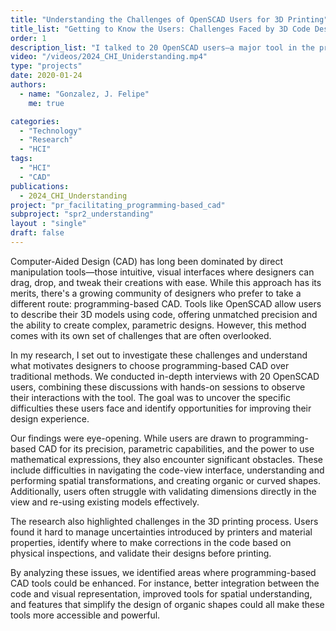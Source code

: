 ```yaml
---
title: "Understanding the Challenges of OpenSCAD Users for 3D Printing"
title_list: "Getting to Know the Users: Challenges Faced by 3D Code Designers"
order: 1
description_list: "I talked to 20 OpenSCAD users—a major tool in the programming-based CAD world. I wanted to get a real sense of what makes this approach challenging. From these conversations, I identified three main areas where users struggle: who the users are, the hurdles they face in 3D design, and the headaches that come up during 3D printing. For example, some users found it tough to visualize how changes in the code would affect the 3D model, while others struggled with the mathematics involved in creating parametric desings."
video: "/videos/2024_CHI_Uniderstanding.mp4"
type: "projects"
date: 2020-01-24
authors:
  - name: "Gonzalez, J. Felipe" 
    me: true

categories:
  - "Technology"
  - "Research"
  - "HCI"
tags:
  - "HCI"
  - "CAD"
publications: 
  - 2024_CHI_Understanding
project: "pr_facilitating_programming-based_cad"
subproject: "spr2_understanding"
layout : "single"
draft: false
---
```




Computer-Aided Design (CAD) has long been dominated by direct manipulation tools—those intuitive, visual interfaces where designers can drag, drop, and tweak their creations with ease. While this approach has its merits, there's a growing community of designers who prefer to take a different route: programming-based CAD. Tools like OpenSCAD allow users to describe their 3D models using code, offering unmatched precision and the ability to create complex, parametric designs. However, this method comes with its own set of challenges that are often overlooked.

In my research, I set out to investigate these challenges and understand what motivates designers to choose programming-based CAD over traditional methods. We conducted in-depth interviews with 20 OpenSCAD users, combining these discussions with hands-on sessions to observe their interactions with the tool. The goal was to uncover the specific difficulties these users face and identify opportunities for improving their design experience.

Our findings were eye-opening. While users are drawn to programming-based CAD for its precision, parametric capabilities, and the power to use mathematical expressions, they also encounter significant obstacles. These include difficulties in navigating the code-view interface, understanding and performing spatial transformations, and creating organic or curved shapes. Additionally, users often struggle with validating dimensions directly in the view and re-using existing models effectively.

The research also highlighted challenges in the 3D printing process. Users found it hard to manage uncertainties introduced by printers and material properties, identify where to make corrections in the code based on physical inspections, and validate their designs before printing.

By analyzing these issues, we identified areas where programming-based CAD tools could be enhanced. For instance, better integration between the code and visual representation, improved tools for spatial understanding, and features that simplify the design of organic shapes could all make these tools more accessible and powerful.

